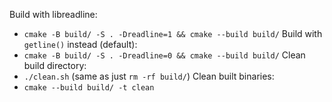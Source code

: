 
Build with libreadline:
- `cmake -B build/ -S . -Dreadline=1 && cmake --build build/`
Build with `getline()` instead (default):
- `cmake -B build/ -S . -Dreadline=0 && cmake --build build/`
Clean build directory:
- `./clean.sh` (same as just `rm -rf build/`)
Clean built binaries:
- `cmake --build build/ -t clean`

